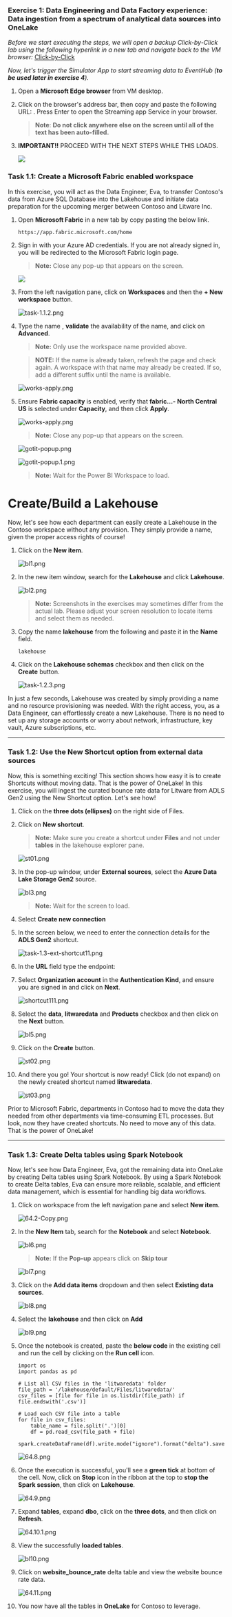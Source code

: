 
### Exercise 1: Data Engineering and Data Factory experience: Data ingestion from a spectrum of analytical data sources into OneLake

*Before we start executing the steps, we will open a backup Click-by-Click lab using the following hyperlink in a new tab and navigate back to the VM browser:* [Click-by-Click](https://regale.cloud/microsoft/play/3781/modern-analytics-with-microsoft-fabrikam-copilot-and-azure-databricks-dream-lab-#/0/0)

*Now, let's trigger the Simulator App to start streaming data to EventHub (**to be used later in exercise 4**).*

1. Open a **Microsoft Edge browser** from VM desktop.

2. Click on the browser's address bar, then copy and paste the following URL: **<inject key="thermostatWebAppUrl" enableCopy="true"/>**. Press Enter to open the Streaming app Service in your browser.

   >**Note**: **Do not click anywhere else on the screen until all of the text has been auto-filled.**

3. **IMPORTANT!!** PROCEED WITH THE NEXT STEPS 
    WHILE THIS LOADS.

   ![](media/task-1.3.png)

### Task 1.1: Create a Microsoft Fabric enabled workspace

In this exercise, you will act as the Data Engineer, Eva, to transfer Contoso's data from Azure SQL Database into the Lakehouse and initiate data preparation for the upcoming merger between Contoso and Litware Inc.

1. Open **Microsoft Fabric** in a new tab by copy pasting the below link.

   ```BASH
   https://app.fabric.microsoft.com/home
   ```

2. Sign in with your Azure AD credentials. If you are not already signed in, you will be redirected to the Microsoft Fabric login page.

   >**Note:** Close any pop-up that appears on the screen.

    ![](media/image%20(5).png)

3. From the left navigation pane, click on **Workspaces** and then the **+ New workspace** button.

	![task-1.1.2.png](media/task-1.1.2.png)

4. Type the name **<inject key= "WorkspaceName" enableCopy="true"/>**, **validate** the availability of the name, and click on **Advanced**.

   >**Note:** Only use the workspace name provided above.

   >**NOTE:** If the name **<inject key= "WorkspaceName" enableCopy="false"/>** is already taken, refresh the page and check again. A workspace with that name may already be created. If so, add a different suffix until the name is available.

    ![works-apply.png](media/workspace01.png)

5. Ensure **Fabric capacity** is enabled, verify that **fabric...- North Central US** is selected under **Capacity**, and then click **Apply**.

    ![works-apply.png](media/workspace02.png)

   >**Note:** Close any pop-up that appears on the screen.

   ![gotit-popup.png](media/gotit-popup.png)

   ![gotit-popup.1.png](media/gotit-popup.1.png)

   >**Note:** Wait for the Power BI Workspace to load.


# Create/Build a Lakehouse

Now, let's see how each department can easily create a Lakehouse in the Contoso workspace without any provision. They simply provide a name, given the proper access rights of course!

1. Click on the **New item**.

    ![bl1.png](media/bl1.png)

2. In the new item window, search for the **Lakehouse** and click **Lakehouse**.

    ![bl2.png](media/bl2.png)

    >**Note:** Screenshots in the exercises may sometimes differ from the actual lab. Please adjust your screen resolution to locate items and select them as needed.

3. Copy the name **lakehouse** from the following and paste it in the **Name** field.
    ```
    lakehouse
    ```
4. Click on the **Lakehouse schemas** checkbox and then click on the **Create** button.

    ![task-1.2.3.png](media/task-1.2.3.png)

In just a few seconds, Lakehouse was created by simply providing a name and no resource provisioning was needed. With the right access, you, as a Data Engineer, can effortlessly create a new Lakehouse. There is no need to set up any storage accounts or worry about network, infrastructure, key vault, Azure subscriptions, etc.

---

### Task 1.2: Use the New Shortcut option from external data sources

Now, this is something exciting! This section shows how easy it is to create Shortcuts without moving data. That is the power of OneLake! In this exercise, you will ingest the curated bounce rate data for Litware from ADLS Gen2 using the New Shortcut option. Let's see how!

1. Click on the **three dots (ellipses)** on the right side of Files.

2. Click on **New shortcut**.

    >**Note:** Make sure you create a shortcut under **Files** and not under **tables** in the lakehouse explorer pane.

    ![st01.png](media/st01.png)

3. In the pop-up window, under **External sources**, select the **Azure Data Lake Storage Gen2** source.

    ![bl3.png](media/task-1.3-ext-shortcut4.png)

    >**Note:** Wait for the screen to load.

4. Select **Create new connection**
5. In the screen below, we need to enter the connection details for the **ADLS Gen2** shortcut.

    ![task-1.3-ext-shortcut11.png](media/task-1.3-ext-shortcut-11u.png)

6. In the **URL** field type the endpoint: **<inject key= "storageEndpoint" enableCopy="true"/>**

7. Select **Organization account** in the **Authentication Kind**, and ensure you are signed in and click on **Next**.

    ![shortcut111.png](media/task-1.3-ext-shortcut-111u.png)

8.  Select the **data**, **litwaredata** and **Products** checkbox and then click on the **Next** button.

    ![bl5.png](media/bl5.png)

9. Click on the **Create** button.

    ![st02.png](media/st02.png)

10. And there you go! Your shortcut is now ready! Click (do not expand) on the newly created shortcut named **litwaredata**.

    ![st03.png](media/st03.png)

Prior to Microsoft Fabric, departments in Contoso had to move the data they needed from other departments via time-consuming ETL processes. But look, now they have created shortcuts. No need to move any of this data. That is the power of OneLake!

---

### Task 1.3: Create Delta tables using Spark Notebook

Now, let's see how Data Engineer, Eva, got the remaining data into OneLake by creating Delta tables using Spark Notebook. By using a Spark Notebook to create Delta tables, Eva can ensure more reliable, scalable, and efficient data management, which is essential for handling big data workflows.

1. Click on **<inject key="WorkspaceName" enableCopy="false"/>** workspace from the left navigation pane and select **New item**.

    ![64.2-Copy.png](media/64.2.png)

2. In the **New Item** tab, search for the **Notebook** and select **Notebook**.

    ![bl6.png](media/bl6.png)

    >**Note:**  If the **Pop-up** appears click on **Skip tour**

    ![bl7.png](media/bl7.png)

3. Click on the **Add data items** dropdown and then select **Existing data sources**.

    ![bl8.png](media/bl8.png)


4. Select the **lakehouse** and then click on **Add**

    ![bl9.png](media/bl9.png)

5. Once the notebook is created, paste the **below code** in the existing cell and run the cell by clicking on the **Run cell** icon.

    ```
    import os
    import pandas as pd
 
    # List all CSV files in the 'litwaredata' folder
    file_path = '/lakehouse/default/Files/litwaredata/'
    csv_files = [file for file in os.listdir(file_path) if file.endswith('.csv')]
 
    # Load each CSV file into a table
    for file in csv_files:
        table_name = file.split('.')[0]
        df = pd.read_csv(file_path + file)
        spark.createDataFrame(df).write.mode("ignore").format("delta").saveAsTable(table_name)
    ```

    ![64.8.png](media/64.8.png)

6. Once the execution is successful, you'll see a **green tick** at bottom of the cell. Now, click on **Stop** icon in the ribbon at the top to **stop the Spark session**, then click on **Lakehouse**.

    ![64.9.png](media/64.9.png)

7. Expand **tables**, expand **dbo**, click on the **three dots**, and then click on **Refresh**. 

    ![64.10.1.png](media/64.10.1.png)

8. View the successfully **loaded tables**.

    ![bl10.png](media/bl10.png)

9. Click on **website_bounce_rate** delta table and view the website bounce rate data.

    ![64.11.png](media/64.11.png)

10. You now have all the tables in **OneLake** for Contoso to leverage.

